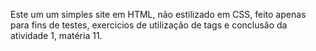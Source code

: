 Este um um simples site em HTML, não estilizado em CSS, feito apenas para fins de testes, exercicios de utilização de tags e conclusão da atividade 1, matéria 11.
